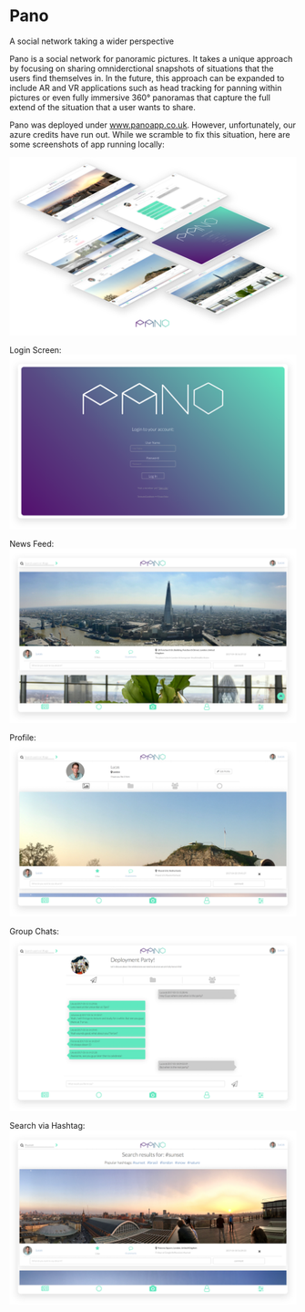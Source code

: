 # Pano
A social network taking a wider perspective

Pano is a social network for panoramic pictures. It takes a unique approach by focusing on sharing omniderctional snapshots of situations that the users find themselves in. In the future, this approach can be expanded to include AR and VR applications such as head tracking for panning within pictures or even fully immersive 360° panoramas that capture the full extend of the situation that a user wants to share.

Pano was deployed under www.panoapp.co.uk. However, unfortunately, our azure credits have run out. While we scramble to fix this situation, here are some screenshots of app running locally:

![Overview](/screenshots/overview.png?raw=true "Overview")

Login Screen:
![Login Screen](/screenshots/login.png?raw=true "Login Screen")

News Feed:
![News Feed](/screenshots/newsfeed.png?raw=true "News Feed")

Profile:
![Profilen](/screenshots/profile.png?raw=true "Profile")

Group Chats:
![Profile](/screenshots/groupchats.png?raw=true "Group Chats")

Search via Hashtag:
![Search](/screenshots/search.png?raw=true "Search")
